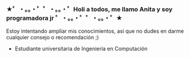 ### ★゜・。。・゜゜・。。・゜Holi a todos, me llamo Anita y soy programadora jr ゜・。。・゜゜・。。・゜★

Estoy intentando ampliar mis conocimientos, así que no dudes en darme cualquier consejo o recomendación ;)
- Estudiante universitaria de Ingeniería en Computación 

<!--
**selfchlmt/selfchlmt** is a ✨ _special_ ✨ repository because its `README.md` (this file) appears on your GitHub profile.

Here are some ideas to get you started:

- 🔭 I’m currently working on ...
- 🌱 I’m currently learning ...
- 👯 I’m looking to collaborate on ...
- 🤔 I’m looking for help with ...
- 💬 Ask me about ...
- 📫 How to reach me: ...
- 😄 Pronouns: ...
- ⚡ Fun fact: ...
-->
